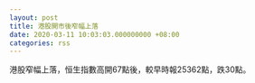 ```yaml
---
layout: post
title: 港股開市後窄幅上落
date: 2020-03-11 10:03:03.000000000 +08:00
categories: rss
---
```


港股窄幅上落，恒生指數高開67點後，較早時報25362點，跌30點。
